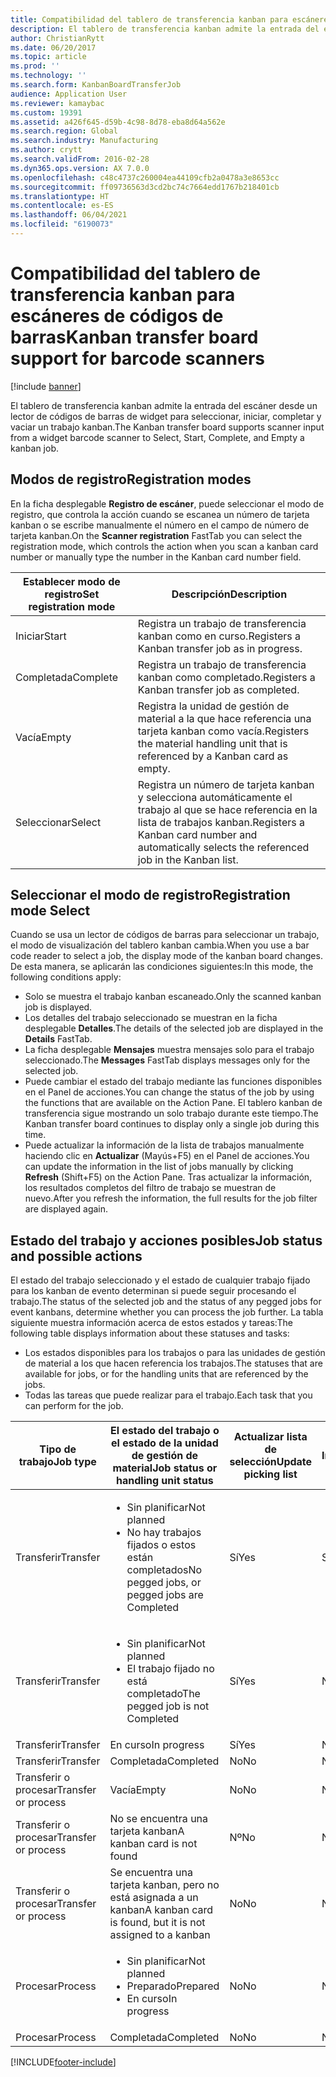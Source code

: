 ```yaml
---
title: Compatibilidad del tablero de transferencia kanban para escáneres de códigos de barras
description: El tablero de transferencia kanban admite la entrada del escáner desde un lector de códigos de barras de widget para seleccionar, iniciar, completar y vaciar un trabajo kanban.
author: ChristianRytt
ms.date: 06/20/2017
ms.topic: article
ms.prod: ''
ms.technology: ''
ms.search.form: KanbanBoardTransferJob
audience: Application User
ms.reviewer: kamaybac
ms.custom: 19391
ms.assetid: a426f645-d59b-4c98-8d78-eba8d64a562e
ms.search.region: Global
ms.search.industry: Manufacturing
ms.author: crytt
ms.search.validFrom: 2016-02-28
ms.dyn365.ops.version: AX 7.0.0
ms.openlocfilehash: c48c4737c260004ea44109cfb2a0478a3e8653cc
ms.sourcegitcommit: ff09736563d3cd2bc74c7664edd1767b218401cb
ms.translationtype: HT
ms.contentlocale: es-ES
ms.lasthandoff: 06/04/2021
ms.locfileid: "6190073"
---
```

# <a name="kanban-transfer-board-support-for-barcode-scanners"></a><span data-ttu-id="1aaae-103">Compatibilidad del tablero de transferencia kanban para escáneres de códigos de barras</span><span class="sxs-lookup"><span data-stu-id="1aaae-103">Kanban transfer board support for barcode scanners</span></span>

[!include [banner](../includes/banner.md)]

<span data-ttu-id="1aaae-104">El tablero de transferencia kanban admite la entrada del escáner desde un lector de códigos de barras de widget para seleccionar, iniciar, completar y vaciar un trabajo kanban.</span><span class="sxs-lookup"><span data-stu-id="1aaae-104">The Kanban transfer board supports scanner input from a widget barcode scanner to Select, Start, Complete, and Empty a kanban job.</span></span>

## <a name="registration-modes"></a><span data-ttu-id="1aaae-105">Modos de registro</span><span class="sxs-lookup"><span data-stu-id="1aaae-105">Registration modes</span></span>

<span data-ttu-id="1aaae-106">En la ficha desplegable **Registro de escáner**, puede seleccionar el modo de registro, que controla la acción cuando se escanea un número de tarjeta kanban o se escribe manualmente el número en el campo de número de tarjeta kanban.</span><span class="sxs-lookup"><span data-stu-id="1aaae-106">On the **Scanner registration** FastTab you can select the registration mode, which controls the action when you scan a kanban card number or manually type the number in the Kanban card number field.</span></span>

| <span data-ttu-id="1aaae-107">Establecer modo de registro</span><span class="sxs-lookup"><span data-stu-id="1aaae-107">Set registration mode</span></span> | <span data-ttu-id="1aaae-108">Descripción</span><span class="sxs-lookup"><span data-stu-id="1aaae-108">Description</span></span>                                                                                     |
|-----------------------|-------------------------------------------------------------------------------------------------|
| <span data-ttu-id="1aaae-109">Iniciar</span><span class="sxs-lookup"><span data-stu-id="1aaae-109">Start</span></span>                 | <span data-ttu-id="1aaae-110">Registra un trabajo de transferencia kanban como en curso.</span><span class="sxs-lookup"><span data-stu-id="1aaae-110">Registers a Kanban transfer job as in progress.</span></span>                                                 |
| <span data-ttu-id="1aaae-111">Completada</span><span class="sxs-lookup"><span data-stu-id="1aaae-111">Complete</span></span>              | <span data-ttu-id="1aaae-112">Registra un trabajo de transferencia kanban como completado.</span><span class="sxs-lookup"><span data-stu-id="1aaae-112">Registers a Kanban transfer job as completed.</span></span>                                                   |
| <span data-ttu-id="1aaae-113">Vacía</span><span class="sxs-lookup"><span data-stu-id="1aaae-113">Empty</span></span>                 | <span data-ttu-id="1aaae-114">Registra la unidad de gestión de material a la que hace referencia una tarjeta kanban como vacía.</span><span class="sxs-lookup"><span data-stu-id="1aaae-114">Registers the material handling unit that is referenced by a Kanban card as empty.</span></span>              |
| <span data-ttu-id="1aaae-115">Seleccionar</span><span class="sxs-lookup"><span data-stu-id="1aaae-115">Select</span></span>                | <span data-ttu-id="1aaae-116">Registra un número de tarjeta kanban y selecciona automáticamente el trabajo al que se hace referencia en la lista de trabajos kanban.</span><span class="sxs-lookup"><span data-stu-id="1aaae-116">Registers a Kanban card number and automatically selects the referenced job in the Kanban list.</span></span> |

 
## <a name="registration-mode-select"></a><span data-ttu-id="1aaae-117">Seleccionar el modo de registro</span><span class="sxs-lookup"><span data-stu-id="1aaae-117">Registration mode Select</span></span>

<span data-ttu-id="1aaae-118">Cuando se usa un lector de códigos de barras para seleccionar un trabajo, el modo de visualización del tablero kanban cambia.</span><span class="sxs-lookup"><span data-stu-id="1aaae-118">When you use a bar code reader to select a job, the display mode of the kanban board changes.</span></span> <span data-ttu-id="1aaae-119">De esta manera, se aplicarán las condiciones siguientes:</span><span class="sxs-lookup"><span data-stu-id="1aaae-119">In this mode, the following conditions apply:</span></span>

-   <span data-ttu-id="1aaae-120">Solo se muestra el trabajo kanban escaneado.</span><span class="sxs-lookup"><span data-stu-id="1aaae-120">Only the scanned kanban job is displayed.</span></span>
-   <span data-ttu-id="1aaae-121">Los detalles del trabajo seleccionado se muestran en la ficha desplegable **Detalles**.</span><span class="sxs-lookup"><span data-stu-id="1aaae-121">The details of the selected job are displayed in the **Details** FastTab.</span></span>
-   <span data-ttu-id="1aaae-122">La ficha desplegable **Mensajes** muestra mensajes solo para el trabajo seleccionado.</span><span class="sxs-lookup"><span data-stu-id="1aaae-122">The **Messages** FastTab displays messages only for the selected job.</span></span>
-   <span data-ttu-id="1aaae-123">Puede cambiar el estado del trabajo mediante las funciones disponibles en el Panel de acciones.</span><span class="sxs-lookup"><span data-stu-id="1aaae-123">You can change the status of the job by using the functions that are available on the Action Pane.</span></span> <span data-ttu-id="1aaae-124">El tablero kanban de transferencia sigue mostrando un solo trabajo durante este tiempo.</span><span class="sxs-lookup"><span data-stu-id="1aaae-124">The Kanban transfer board continues to display only a single job during this time.</span></span>
-   <span data-ttu-id="1aaae-125">Puede actualizar la información de la lista de trabajos manualmente haciendo clic en **Actualizar** (Mayús+F5) en el Panel de acciones.</span><span class="sxs-lookup"><span data-stu-id="1aaae-125">You can update the information in the list of jobs manually by clicking **Refresh** (Shift+F5) on the Action Pane.</span></span> <span data-ttu-id="1aaae-126">Tras actualizar la información, los resultados completos del filtro de trabajo se muestran de nuevo.</span><span class="sxs-lookup"><span data-stu-id="1aaae-126">After you refresh the information, the full results for the job filter are displayed again.</span></span>

## <a name="job-status-and-possible-actions"></a><span data-ttu-id="1aaae-127">Estado del trabajo y acciones posibles</span><span class="sxs-lookup"><span data-stu-id="1aaae-127">Job status and possible actions</span></span>
<span data-ttu-id="1aaae-128">El estado del trabajo seleccionado y el estado de cualquier trabajo fijado para los kanban de evento determinan si puede seguir procesando el trabajo.</span><span class="sxs-lookup"><span data-stu-id="1aaae-128">The status of the selected job and the status of any pegged jobs for event kanbans, determine whether you can process the job further.</span></span> <span data-ttu-id="1aaae-129">La tabla siguiente muestra información acerca de estos estados y tareas:</span><span class="sxs-lookup"><span data-stu-id="1aaae-129">The following table displays information about these statuses and tasks:</span></span>
-   <span data-ttu-id="1aaae-130">Los estados disponibles para los trabajos o para las unidades de gestión de material a los que hacen referencia los trabajos.</span><span class="sxs-lookup"><span data-stu-id="1aaae-130">The statuses that are available for jobs, or for the handling units that are referenced by the jobs.</span></span>
-   <span data-ttu-id="1aaae-131">Todas las tareas que puede realizar para el trabajo.</span><span class="sxs-lookup"><span data-stu-id="1aaae-131">Each task that you can perform for the job.</span></span>

<table>
<colgroup>
<col width="12%" />
<col width="12%" />
<col width="12%" />
<col width="12%" />
<col width="12%" />
<col width="12%" />
<col width="12%" />
<col width="12%" />
</colgroup>
<thead>
<tr class="header">
<th><span data-ttu-id="1aaae-132">Tipo de trabajo</span><span class="sxs-lookup"><span data-stu-id="1aaae-132">Job type</span></span></th>
<th><span data-ttu-id="1aaae-133">El estado del trabajo o el estado de la unidad de gestión de material</span><span class="sxs-lookup"><span data-stu-id="1aaae-133">Job status or handling unit status</span></span></th>
<th><span data-ttu-id="1aaae-134">Actualizar lista de selección</span><span class="sxs-lookup"><span data-stu-id="1aaae-134">Update picking list</span></span></th>
<th><span data-ttu-id="1aaae-135">Iniciar</span><span class="sxs-lookup"><span data-stu-id="1aaae-135">Start</span></span></th>
<th><span data-ttu-id="1aaae-136">Actualizar registro</span><span class="sxs-lookup"><span data-stu-id="1aaae-136">Update registration</span></span></th>
<th><span data-ttu-id="1aaae-137">Completada</span><span class="sxs-lookup"><span data-stu-id="1aaae-137">Complete</span></span></th>
<th><span data-ttu-id="1aaae-138">Vacía</span><span class="sxs-lookup"><span data-stu-id="1aaae-138">Empty</span></span></th>
<th><span data-ttu-id="1aaae-139">Crear kanbans de evento</span><span class="sxs-lookup"><span data-stu-id="1aaae-139">Create event kanbans</span></span></th>
</tr>
</thead>
<tbody>
<tr class="odd">
<td><span data-ttu-id="1aaae-140">Transferir</span><span class="sxs-lookup"><span data-stu-id="1aaae-140">Transfer</span></span></td>
<td><ul>
<li><span data-ttu-id="1aaae-141">Sin planificar</span><span class="sxs-lookup"><span data-stu-id="1aaae-141">Not planned</span></span></li>
<li><span data-ttu-id="1aaae-142">No hay trabajos fijados o estos están completados</span><span class="sxs-lookup"><span data-stu-id="1aaae-142">No pegged jobs, or pegged jobs are Completed</span></span></li>
</ul></td>
<td><span data-ttu-id="1aaae-143">Sí</span><span class="sxs-lookup"><span data-stu-id="1aaae-143">Yes</span></span></td>
<td><span data-ttu-id="1aaae-144">Sí</span><span class="sxs-lookup"><span data-stu-id="1aaae-144">Yes</span></span></td>
<td><span data-ttu-id="1aaae-145">Sí</span><span class="sxs-lookup"><span data-stu-id="1aaae-145">Yes</span></span></td>
<td><span data-ttu-id="1aaae-146">Sí</span><span class="sxs-lookup"><span data-stu-id="1aaae-146">Yes</span></span></td>
<td><span data-ttu-id="1aaae-147">No</span><span class="sxs-lookup"><span data-stu-id="1aaae-147">No</span></span></td>
<td><span data-ttu-id="1aaae-148">Sí</span><span class="sxs-lookup"><span data-stu-id="1aaae-148">Yes</span></span></td>
</tr>
<tr class="even">
<td><span data-ttu-id="1aaae-149">Transferir</span><span class="sxs-lookup"><span data-stu-id="1aaae-149">Transfer</span></span></td>
<td><ul>
<li><span data-ttu-id="1aaae-150">Sin planificar</span><span class="sxs-lookup"><span data-stu-id="1aaae-150">Not planned</span></span></li>
<li><span data-ttu-id="1aaae-151">El trabajo fijado no está completado</span><span class="sxs-lookup"><span data-stu-id="1aaae-151">The pegged job is not Completed</span></span></li>
</ul></td>
<td><span data-ttu-id="1aaae-152">Sí</span><span class="sxs-lookup"><span data-stu-id="1aaae-152">Yes</span></span></td>
<td><span data-ttu-id="1aaae-153">No</span><span class="sxs-lookup"><span data-stu-id="1aaae-153">No</span></span></td>
<td><span data-ttu-id="1aaae-154">Sí</span><span class="sxs-lookup"><span data-stu-id="1aaae-154">Yes</span></span></td>
<td><span data-ttu-id="1aaae-155">No</span><span class="sxs-lookup"><span data-stu-id="1aaae-155">No</span></span></td>
<td><span data-ttu-id="1aaae-156">No</span><span class="sxs-lookup"><span data-stu-id="1aaae-156">No</span></span></td>
<td><span data-ttu-id="1aaae-157">No</span><span class="sxs-lookup"><span data-stu-id="1aaae-157">No</span></span></td>
</tr>
<tr class="odd">
<td><span data-ttu-id="1aaae-158">Transferir</span><span class="sxs-lookup"><span data-stu-id="1aaae-158">Transfer</span></span></td>
<td><span data-ttu-id="1aaae-159">En curso</span><span class="sxs-lookup"><span data-stu-id="1aaae-159">In progress</span></span></td>
<td><span data-ttu-id="1aaae-160">Sí</span><span class="sxs-lookup"><span data-stu-id="1aaae-160">Yes</span></span></td>
<td><span data-ttu-id="1aaae-161">No</span><span class="sxs-lookup"><span data-stu-id="1aaae-161">No</span></span></td>
<td><span data-ttu-id="1aaae-162">Sí</span><span class="sxs-lookup"><span data-stu-id="1aaae-162">Yes</span></span></td>
<td><span data-ttu-id="1aaae-163">Sí</span><span class="sxs-lookup"><span data-stu-id="1aaae-163">Yes</span></span></td>
<td><span data-ttu-id="1aaae-164">No</span><span class="sxs-lookup"><span data-stu-id="1aaae-164">No</span></span></td>
<td><span data-ttu-id="1aaae-165">No</span><span class="sxs-lookup"><span data-stu-id="1aaae-165">No</span></span></td>
</tr>
<tr class="even">
<td><span data-ttu-id="1aaae-166">Transferir</span><span class="sxs-lookup"><span data-stu-id="1aaae-166">Transfer</span></span></td>
<td><span data-ttu-id="1aaae-167">Completada</span><span class="sxs-lookup"><span data-stu-id="1aaae-167">Completed</span></span></td>
<td><span data-ttu-id="1aaae-168">No</span><span class="sxs-lookup"><span data-stu-id="1aaae-168">No</span></span></td>
<td><span data-ttu-id="1aaae-169">No</span><span class="sxs-lookup"><span data-stu-id="1aaae-169">No</span></span></td>
<td><span data-ttu-id="1aaae-170">No</span><span class="sxs-lookup"><span data-stu-id="1aaae-170">No</span></span></td>
<td><span data-ttu-id="1aaae-171">No</span><span class="sxs-lookup"><span data-stu-id="1aaae-171">No</span></span></td>
<td><span data-ttu-id="1aaae-172">Sí</span><span class="sxs-lookup"><span data-stu-id="1aaae-172">Yes</span></span></td>
<td><span data-ttu-id="1aaae-173">No</span><span class="sxs-lookup"><span data-stu-id="1aaae-173">No</span></span></td>
</tr>
<tr class="odd">
<td><span data-ttu-id="1aaae-174">Transferir o procesar</span><span class="sxs-lookup"><span data-stu-id="1aaae-174">Transfer or process</span></span></td>
<td><span data-ttu-id="1aaae-175">Vacía</span><span class="sxs-lookup"><span data-stu-id="1aaae-175">Empty</span></span></td>
<td><span data-ttu-id="1aaae-176">No</span><span class="sxs-lookup"><span data-stu-id="1aaae-176">No</span></span></td>
<td><span data-ttu-id="1aaae-177">No</span><span class="sxs-lookup"><span data-stu-id="1aaae-177">No</span></span></td>
<td><span data-ttu-id="1aaae-178">No</span><span class="sxs-lookup"><span data-stu-id="1aaae-178">No</span></span></td>
<td><span data-ttu-id="1aaae-179">No</span><span class="sxs-lookup"><span data-stu-id="1aaae-179">No</span></span></td>
<td><span data-ttu-id="1aaae-180">No</span><span class="sxs-lookup"><span data-stu-id="1aaae-180">No</span></span></td>
<td><span data-ttu-id="1aaae-181">No</span><span class="sxs-lookup"><span data-stu-id="1aaae-181">No</span></span></td>
</tr>
<tr class="even">
<td><span data-ttu-id="1aaae-182">Transferir o procesar</span><span class="sxs-lookup"><span data-stu-id="1aaae-182">Transfer or process</span></span></td>
<td><span data-ttu-id="1aaae-183">No se encuentra una tarjeta kanban</span><span class="sxs-lookup"><span data-stu-id="1aaae-183">A kanban card is not found</span></span></td>
<td><span data-ttu-id="1aaae-184">Nº</span><span class="sxs-lookup"><span data-stu-id="1aaae-184">No</span></span></td>
<td><span data-ttu-id="1aaae-185">Nº</span><span class="sxs-lookup"><span data-stu-id="1aaae-185">No</span></span></td>
<td><span data-ttu-id="1aaae-186">Nº</span><span class="sxs-lookup"><span data-stu-id="1aaae-186">No</span></span></td>
<td><span data-ttu-id="1aaae-187">Nº</span><span class="sxs-lookup"><span data-stu-id="1aaae-187">No</span></span></td>
<td><span data-ttu-id="1aaae-188">Nº</span><span class="sxs-lookup"><span data-stu-id="1aaae-188">No</span></span></td>
<td><span data-ttu-id="1aaae-189">Nº</span><span class="sxs-lookup"><span data-stu-id="1aaae-189">No</span></span></td>
</tr>
<tr class="odd">
<td><span data-ttu-id="1aaae-190">Transferir o procesar</span><span class="sxs-lookup"><span data-stu-id="1aaae-190">Transfer or process</span></span></td>
<td><span data-ttu-id="1aaae-191">Se encuentra una tarjeta kanban, pero no está asignada a un kanban</span><span class="sxs-lookup"><span data-stu-id="1aaae-191">A kanban card is found, but it is not assigned to a kanban</span></span></td>
<td><span data-ttu-id="1aaae-192">No</span><span class="sxs-lookup"><span data-stu-id="1aaae-192">No</span></span></td>
<td><span data-ttu-id="1aaae-193">No</span><span class="sxs-lookup"><span data-stu-id="1aaae-193">No</span></span></td>
<td><span data-ttu-id="1aaae-194">No</span><span class="sxs-lookup"><span data-stu-id="1aaae-194">No</span></span></td>
<td><span data-ttu-id="1aaae-195">No</span><span class="sxs-lookup"><span data-stu-id="1aaae-195">No</span></span></td>
<td><span data-ttu-id="1aaae-196">No</span><span class="sxs-lookup"><span data-stu-id="1aaae-196">No</span></span></td>
<td><span data-ttu-id="1aaae-197">No</span><span class="sxs-lookup"><span data-stu-id="1aaae-197">No</span></span></td>
</tr>
<tr class="even">
<td><span data-ttu-id="1aaae-198">Procesar</span><span class="sxs-lookup"><span data-stu-id="1aaae-198">Process</span></span></td>
<td><ul>
<li><span data-ttu-id="1aaae-199">Sin planificar</span><span class="sxs-lookup"><span data-stu-id="1aaae-199">Not planned</span></span></li>
<li><span data-ttu-id="1aaae-200">Preparado</span><span class="sxs-lookup"><span data-stu-id="1aaae-200">Prepared</span></span></li>
<li><span data-ttu-id="1aaae-201">En curso</span><span class="sxs-lookup"><span data-stu-id="1aaae-201">In progress</span></span></li>
</ul></td>
<td><span data-ttu-id="1aaae-202">No</span><span class="sxs-lookup"><span data-stu-id="1aaae-202">No</span></span></td>
<td><span data-ttu-id="1aaae-203">No</span><span class="sxs-lookup"><span data-stu-id="1aaae-203">No</span></span></td>
<td><span data-ttu-id="1aaae-204">No</span><span class="sxs-lookup"><span data-stu-id="1aaae-204">No</span></span></td>
<td><span data-ttu-id="1aaae-205">No</span><span class="sxs-lookup"><span data-stu-id="1aaae-205">No</span></span></td>
<td><span data-ttu-id="1aaae-206">No</span><span class="sxs-lookup"><span data-stu-id="1aaae-206">No</span></span></td>
<td><span data-ttu-id="1aaae-207">No</span><span class="sxs-lookup"><span data-stu-id="1aaae-207">No</span></span></td>
</tr>
<tr class="odd">
<td><span data-ttu-id="1aaae-208">Procesar</span><span class="sxs-lookup"><span data-stu-id="1aaae-208">Process</span></span></td>
<td><span data-ttu-id="1aaae-209">Completada</span><span class="sxs-lookup"><span data-stu-id="1aaae-209">Completed</span></span></td>
<td><span data-ttu-id="1aaae-210">No</span><span class="sxs-lookup"><span data-stu-id="1aaae-210">No</span></span></td>
<td><span data-ttu-id="1aaae-211">No</span><span class="sxs-lookup"><span data-stu-id="1aaae-211">No</span></span></td>
<td><span data-ttu-id="1aaae-212">No</span><span class="sxs-lookup"><span data-stu-id="1aaae-212">No</span></span></td>
<td><span data-ttu-id="1aaae-213">No</span><span class="sxs-lookup"><span data-stu-id="1aaae-213">No</span></span></td>
<td><span data-ttu-id="1aaae-214">No</span><span class="sxs-lookup"><span data-stu-id="1aaae-214">No</span></span></td>
<td><span data-ttu-id="1aaae-215">No</span><span class="sxs-lookup"><span data-stu-id="1aaae-215">No</span></span></td>
</tr>
</tbody>
</table>







[!INCLUDE[footer-include](../../includes/footer-banner.md)]